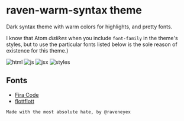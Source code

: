 # raven-warm-syntax theme

Dark syntax theme with warm colors for highlights, and pretty fonts.

I know that Atom *dislikes* when you include `font-family` in the theme's styles, but to use the particular fonts listed below is the sole reason of existence for this theme.)


![html](https://cloud.githubusercontent.com/assets/1733899/19956091/3a8a031c-a156-11e6-84b5-8ecf06ac19ef.png)
![js](https://cloud.githubusercontent.com/assets/1733899/19956094/3a8e0cf0-a156-11e6-80b0-2a0e346156c8.png)
![jsx](https://cloud.githubusercontent.com/assets/1733899/19956092/3a8c8218-a156-11e6-81a0-d3fd7a6fb3ff.png)
![styles](https://cloud.githubusercontent.com/assets/1733899/19956093/3a8cf64e-a156-11e6-9041-20af81eea4d5.png)

## Fonts
- [Fira Code](https://github.com/tonsky/FiraCode)
- [flottflott](http://www.dafont.com/flottflott.font)

````
Made with the most absolute hate, by @raveneyex
````
